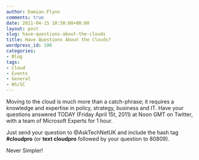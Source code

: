 ```yaml
---
author: Damian.Flynn
comments: true
date: 2011-04-15 10:50:00+00:00
layout: post
slug: have-questions-about-the-clouds
title: Have Questions About the Clouds?
wordpress_id: 100
categories:
- Blog
tags:
- Cloud
- Events
- General
- WS/SC
---
```


Moving to the cloud is much more than a catch-phrase; it requires a knowledge and expertise in policy, strategy, business and IT. Have your questions answered TODAY (Friday April 15t, 2011) at Noon GMT on Twitter, with a team of Microsoft Experts for 1 hour.

Just send your question to @AskTechNetUK and include the hash tag **#cloudpro** (or **text cloudpro** followed by your question to 80809).

Never Simpler!
